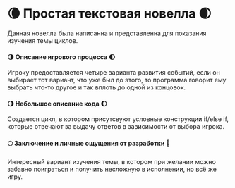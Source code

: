 # 🌘 Простая текстовая новелла 🌒

Данная новелла была написанна и представленна для показания изучения темы циклов. 

#### 🌗 Описание игрового процесса 🌓
Игроку предоставляется четыре варианта развития событий, если он выбирает тот вариант, что уже был до этого, то программа говорит ему выбрать что-то другое и так вплоть до одной из концовок.
#### 🌖 Небольшое описание кода 🌔
Создается цикл, в котором присутсвуют условные конструкции if/else if, которые отвечают за выдачу ответов в зависимости от выбора игрока.
#### 🌕 Заключение и личные ощущения от разработки 🌙
Интересный вариант изучения темы, в котором при желании можно забавно поиграться и получить несложную в исполнении, но всё же игру. 
